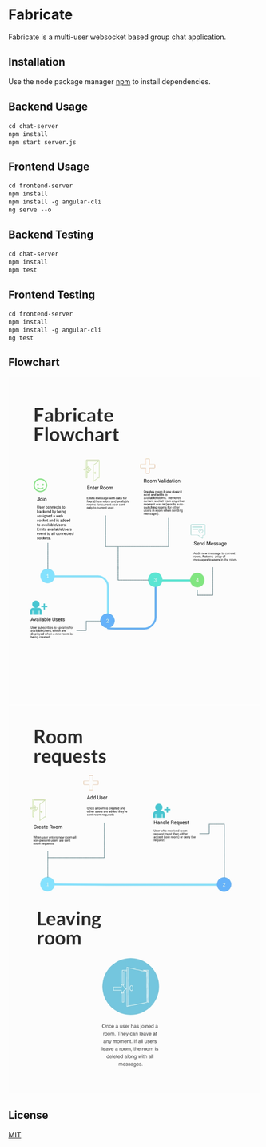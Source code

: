 # Fabricate

Fabricate is a multi-user websocket based group chat application.

## Installation

Use the node package manager [npm](https://docs.npmjs.com/cli/v6/commands/npm-install) to install dependencies.

## Backend Usage

```node
cd chat-server
npm install
npm start server.js
```

## Frontend Usage

```node
cd frontend-server
npm install
npm install -g angular-cli
ng serve --o
```

## Backend Testing

```node
cd chat-server
npm install
npm test
```

## Frontend Testing

```node
cd frontend-server
npm install
npm install -g angular-cli
ng test
```

## Flowchart

![flow chart for main functionality](documentation-assets/flowchart-main.jpg)
![flow chart for room actions functionality](documentation-assets/flowchart-actions.jpg)

## License
[MIT](https://choosealicense.com/licenses/mit/)